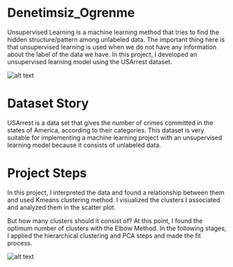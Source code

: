 # Denetimsiz_Ogrenme

Unsupervised Learning is a machine learning method that tries to find the hidden structure/pattern among unlabeled data. The important thing here is that unsupervised learning is used when we do not have any information about the label of the data we have. In this project, I developed an unsupervised learning model using the USArrest dataset.

![alt text](https://storage.googleapis.com/kaggle-datasets-images/1274349/2123610/9976b3162655333b60a08468ea4d37c3/dataset-card.jpg?t=2021-04-15-21-27-27
)

# Dataset Story
USArrest is a data set that gives the number of crimes committed in the states of America, according to their categories. This dataset is very suitable for implementing a machine learning project with an unsupervised learning model because it consists of unlabeled data.

# Project Steps
In this project, I interpreted the data and found a relationship between them and used Kmeans clustering method. I visualized the clusters I associated and analyzed them in the scatter plot.

But how many clusters should it consist of? At this point, I found the optimum number of clusters with the Elbow Method. In the following stages, I applied the hierarchical clustering and PCA steps and made the fit process.

![alt text](https://miro.medium.com/v2/resize:fit:1400/format:webp/1*85lJFDb7OknvndqtNMK5yw.png)
